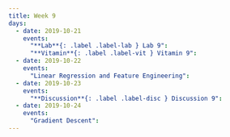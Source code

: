 ```yaml
---
title: Week 9
days:
  - date: 2019-10-21
    events:
      "**Lab**{: .label .label-lab } Lab 9":
      "**Vitamin**{: .label .label-vit } Vitamin 9":
  - date: 2019-10-22
    events:
      "Linear Regression and Feature Engineering":
  - date: 2019-10-23
    events:
      "**Discussion**{: .label .label-disc } Discussion 9":
  - date: 2019-10-24
    events:
      "Gradient Descent":
---
```

